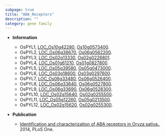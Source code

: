 ```yaml
---
subpage: true
title: "ABA_Receptors"
description: ""
category: gene family
---
```


* **Information**  
    + OsPYL1, [LOC_Os10g42280](http://rice.plantbiology.msu.edu/cgi-bin/ORF_infopage.cgi?orf=LOC_Os10g42280), [Os10g0573400](http://rapdb.dna.affrc.go.jp/viewer/gbrowse_details/irgsp1?name=Os10g0573400).
    + OsPYL2, [LOC_Os06g36670](http://rice.plantbiology.msu.edu/cgi-bin/ORF_infopage.cgi?orf=LOC_Os06g36670), [Os06g0562200](http://rapdb.dna.affrc.go.jp/viewer/gbrowse_details/irgsp1?name=Os06g0562200).
    + OsPYL3, [LOC_Os02g13330](http://rice.plantbiology.msu.edu/cgi-bin/ORF_infopage.cgi?orf=LOC_Os02g13330), [Os02g0226801](http://rapdb.dna.affrc.go.jp/viewer/gbrowse_details/irgsp1?name=Os02g0226801).
    + OsPYL4, [LOC_Os01g61210](http://rice.plantbiology.msu.edu/cgi-bin/ORF_infopage.cgi?orf=LOC_Os01g61210), [Os01g0827800](http://rapdb.dna.affrc.go.jp/viewer/gbrowse_details/irgsp1?name=Os01g0827800).
    + OsPYL5, [LOC_Os05g39580](http://rice.plantbiology.msu.edu/cgi-bin/ORF_infopage.cgi?orf=LOC_Os05g39580), [Os05g0473000](http://rapdb.dna.affrc.go.jp/viewer/gbrowse_details/irgsp1?name=Os05g0473000).
    + OsPYL6, [LOC_Os03g18600](http://rice.plantbiology.msu.edu/cgi-bin/ORF_infopage.cgi?orf=LOC_Os03g18600), [Os03g0297600](http://rapdb.dna.affrc.go.jp/viewer/gbrowse_details/irgsp1?name=Os03g0297600).
    + OsPYL7, [LOC_Os06g33480](http://rice.plantbiology.msu.edu/cgi-bin/ORF_infopage.cgi?orf=LOC_Os06g33480), [Os06g0526400](http://rapdb.dna.affrc.go.jp/viewer/gbrowse_details/irgsp1?name=Os06g0526400).
    + OsPYL8, [LOC_Os06g33640](http://rice.plantbiology.msu.edu/cgi-bin/ORF_infopage.cgi?orf=LOC_Os06g33640), [Os06g0527800](http://rapdb.dna.affrc.go.jp/viewer/gbrowse_details/irgsp1?name=Os06g0527800).
    + OsPYL9, [LOC_Os06g33690](http://rice.plantbiology.msu.edu/cgi-bin/ORF_infopage.cgi?orf=LOC_Os06g33690), [Os06g0528300](http://rapdb.dna.affrc.go.jp/viewer/gbrowse_details/irgsp1?name=Os06g0528300).
    + OsPYL10, [LOC_Os02g15640](http://rice.plantbiology.msu.edu/cgi-bin/ORF_infopage.cgi?orf=LOC_Os02g15640), [Os02g0255500](http://rapdb.dna.affrc.go.jp/viewer/gbrowse_details/irgsp1?name=Os02g0255500).
    + OsPYL11, [LOC_Os05g12260](http://rice.plantbiology.msu.edu/cgi-bin/ORF_infopage.cgi?orf=LOC_Os05g12260), [Os05g0213500](http://rapdb.dna.affrc.go.jp/viewer/gbrowse_details/irgsp1?name=Os05g0213500).
    + OsPYL12, [LOC_Os02g15620](http://rice.plantbiology.msu.edu/cgi-bin/ORF_infopage.cgi?orf=LOC_Os02g15620), [Os02g0255300](http://rapdb.dna.affrc.go.jp/viewer/gbrowse_details/irgsp1?name=Os02g0255300).

* **Publication**  
    + [Identification and characterization of ABA receptors in Oryza sativa.](http://www.ncbi.nlm.nih.gov/pubmed?term=Identification+and+characterization+of+ABA+receptors+in+Oryza+sativa.%5BTitle%5D), 2014, PLoS One.


